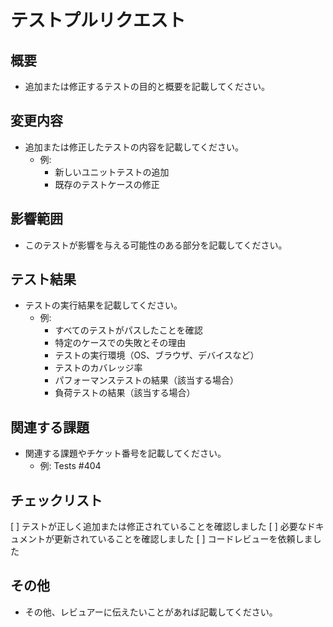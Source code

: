 # テストプルリクエスト

## 概要
- 追加または修正するテストの目的と概要を記載してください。

## 変更内容
- 追加または修正したテストの内容を記載してください。
  - 例: 
    - 新しいユニットテストの追加
    - 既存のテストケースの修正

## 影響範囲
- このテストが影響を与える可能性のある部分を記載してください。

## テスト結果
- テストの実行結果を記載してください。
  - 例: 
    - すべてのテストがパスしたことを確認
    - 特定のケースでの失敗とその理由
    - テストの実行環境（OS、ブラウザ、デバイスなど）
    - テストのカバレッジ率
    - パフォーマンステストの結果（該当する場合）
    - 負荷テストの結果（該当する場合）

## 関連する課題
- 関連する課題やチケット番号を記載してください。
  - 例: Tests #404

## チェックリスト
[ ] テストが正しく追加または修正されていることを確認しました
[ ] 必要なドキュメントが更新されていることを確認しました
[ ] コードレビューを依頼しました

## その他
- その他、レビュアーに伝えたいことがあれば記載してください。
